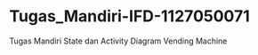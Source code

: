 Tugas_Mandiri-IFD-1127050071
============================

Tugas Mandiri State dan Activity Diagram Vending Machine
